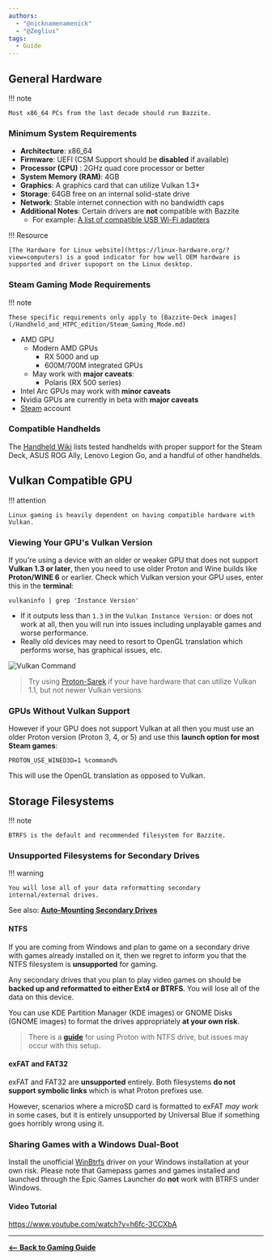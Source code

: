 ```yaml
---
authors:
  - "@nicknamenamenick"
  - "@Zeglius"
tags:
  - Guide
---
```


<!-- ANCHOR: METADATA -->
<!--{"url_discourse": "https://universal-blue.discourse.group/docs?topic=2659", "fetched_at": "2024-09-03 16:43:08.896738+00:00"}-->
<!-- ANCHOR_END: METADATA -->

## General Hardware

!!! note
    
    Most x86_64 PCs from the last decade should run Bazzite.

### Minimum System Requirements

- **Architecture**: x86_64
- **Firmware**: UEFI (CSM Support should be **disabled** if available)
- **Processor (CPU)** : 2GHz quad core processor or better
- **System Memory (RAM)**: 4GB
- **Graphics**: A graphics card that can utilize Vulkan 1.3+
- **Storage**: 64GB free on an internal solid-state drive
- **Network**: Stable internet connection with no bandwidth caps
- **Additional Notes**: Certain drivers are **not** compatible with Bazzite
  - For example: [A list of compatible USB Wi-Fi adapters](https://github.com/morrownr/USB-WiFi/blob/f3001d8e5b897e5671302cb2faf18954dd34e3d7/home/USB_WiFi_Adapters_that_are_supported_with_Linux_in-kernel_drivers.md) 

!!! Resource

    [The Hardware for Linux website](https://linux-hardware.org/?view=computers) is a good indicator for how well OEM hardware is supported and driver supoport on the Linux desktop.

### Steam Gaming Mode Requirements

!!! note
    
    These specific requirements only apply to [Bazzite-Deck images](/Handheld_and_HTPC_edition/Steam_Gaming_Mode.md)

- AMD GPU
  - Modern AMD GPUs
    - RX 5000 and up
    - 600M/700M integrated GPUs
  - May work with **major caveats**:
    - Polaris (RX 500 series)
- Intel Arc GPUs may work with **minor caveats**
- Nvidia GPUs are currently in beta with **major caveats**
- [Steam](https://store.steampowered.com/) account

### Compatible Handhelds

The [Handheld Wiki](../Handheld_and_HTPC_edition/Handheld_Wiki/index.md) lists tested handhelds with proper support for the Steam Deck, ASUS ROG Ally, Lenovo Legion Go, and a handful of other handhelds.

## Vulkan Compatible GPU

!!! attention 

    Linux gaming is heavily dependent on having compatible hardware with Vulkan.  

### Viewing Your GPU's Vulkan Version

If you're using a device with an older or weaker GPU that does not support **Vulkan 1.3 or later**, then you need to use older Proton and Wine builds like **Proton/WINE 6** or earlier.  Check which Vulkan version your GPU uses, enter this in the **terminal**:

```command
vulkaninfo | grep 'Instance Version'
```

- If it outputs less than `1.3` in the `Vulkan Instance Version:` or does not work at all, then you will run into issues including unplayable games and worse performance.
- Really old devices may need to resort to OpenGL translation which performs worse, has graphical issues, etc.

![Vulkan Command](https://github.com/user-attachments/assets/ccca14ca-3001-4aa6-bf47-e0dcbdb73936)

>Try using [Proton-Sarek](https://github.com/pythonlover02/Proton-Sarek) if your have hardware that can utilize Vulkan 1.1, but not newer Vulkan versions.

### GPUs Without Vulkan Support

However if your GPU does not support Vulkan at all then you must use an older Proton version (Proton 3, 4, or 5) and use this **launch option for most Steam games**:

```command
PROTON_USE_WINED3D=1 %command%
```

This will use the OpenGL translation as opposed to Vulkan.

## Storage Filesystems

!!! note

    BTRFS is the default and recommended filesystem for Bazzite.

### Unsupported Filesystems for Secondary Drives

!!! warning 
    
    You will lose all of your data reformatting secondary internal/external drives.

See also: [**Auto-Mounting Secondary Drives**](../Advanced/Auto-Mounting_Secondary_Drives.md)

#### NTFS

If you are coming from Windows and plan to game on a secondary drive with games already installed on it, then we regret to inform you that the NTFS filesystem is **unsupported** for gaming.

Any secondary drives that you plan to play video games on should be **backed up and reformatted to either Ext4 or BTRFS**. You will lose all of the data on this device.

You can use KDE Partition Manager (KDE images) or GNOME Disks (GNOME images) to format the drives appropriately **at your own risk**.

>There is a [**guide**](https://github.com/ValveSoftware/Proton/wiki/Using-a-NTFS-disk-with-Linux-and-Windows) for using Proton with NTFS drive, but issues may occur with this setup.

#### exFAT and FAT32

exFAT and FAT32 are **unsupported** entirely. Both filesystems **do not support symbolic links** which is what Proton prefixes use.

However, scenarios where a microSD card is formatted to exFAT _may work_ in some cases, but it is entirely unsupported by Universal Blue if something goes horribly wrong using it.

### Sharing Games with a Windows Dual-Boot

Install the unofficial [WinBtrfs](https://github.com/maharmstone/btrfs) driver on your Windows installation at your own risk. Please note that Gamepass games and games installed and launched through the Epic Games Launcher do **not** work with BTRFS under Windows.

#### Video Tutorial

https://www.youtube.com/watch?v=h6fc-3CCXbA

<hr>

[**<-- Back to Gaming Guide**](./index.md)
